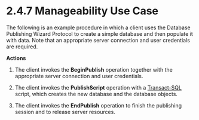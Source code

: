 <html dir="LTR" xmlns:mshelp="http://msdn.microsoft.com/mshelp" xmlns:ddue="http://ddue.schemas.microsoft.com/authoring/2003/5" xmlns:xlink="http://www.w3.org/1999/xlink" xmlns:tool="http://www.microsoft.com/tooltip">
    <head>
        <meta http-equiv="Content-Type" content="text/html; CHARSET=utf-8"></meta>
        <meta name="save" content="history"></meta>
        <title>2.4.7 Manageability Use Case</title>
        <xml>
            <mshelp:toctitle title="2.4.7 Manageability Use Case"></mshelp:toctitle>
            <mshelp:rltitle title="[MS-SSSO]: Manageability Use Case"></mshelp:rltitle>
            <mshelp:keyword index="A" term="3ad416b4-f8df-4498-81ef-58a3c800938f"></mshelp:keyword>
            <mshelp:attr name="DCSext.ContentType" value="open specification"></mshelp:attr>
            <mshelp:attr name="AssetID" value="3ad416b4-f8df-4498-81ef-58a3c800938f"></mshelp:attr>
            <mshelp:attr name="TopicType" value="kbRef"></mshelp:attr>
            <mshelp:attr name="DCSext.Title" value="[MS-SSSO]: Manageability Use Case" />
        </xml>
    </head>
    <body>
        <div id="header">
            <h1 class="heading">2.4.7 Manageability Use Case</h1>
        </div>
        <div id="mainSection">
            <div id="mainBody">
                <div id="allHistory" class="saveHistory"></div>
                <div id="sectionSection0" class="section" name="collapseableSection">
                    

<p>The following is an example procedure in which a client uses
the Database Publishing Wizard Protocol to create a simple database and then
populate it with data. Note that an appropriate server connection and user
credentials are required.</p>

<p><b>Actions</b></p>

<ol><li><p><span>    </span>The client
invokes the <b>BeginPublish</b> operation together with the appropriate server
connection and user credentials.</p>

</li><li><p><span>    </span>The client invokes
the <b>PublishScript</b> operation with a <a href="20049766-3c6e-4f20-a20e-64785e88f6f2.md#gt_8a60c161-3d26-4379-9a9f-85d8aebb7496">Transact-SQL</a> script, which
creates the new database and the database objects.</p>

</li><li><p><span>    </span>The client
invokes the <b>EndPublish</b> operation to finish the publishing session and to
release server resources.</p>

</li></ol>
                </div>
            </div>
        </div>
    </body>
</html>